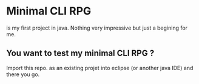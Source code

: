 Minimal CLI RPG
===============
is my first project in java. 
Nothing very impressive but just a begining for me.

You want to test my minimal CLI RPG ? 
-------------------------------------
Import this repo. as an existing projet into eclipse (or another java IDE) and there you go.

